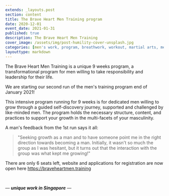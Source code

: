 ```yaml
---
extends: _layouts.post
section: content
title: The Brave Heart Men Training program
date: 2020-12-01
event_date: 2021-01-31
published: true
description: The Brave Heart Men Training
cover_image: /assets/img/post-humility-cover-unsplash.jpg
categories: [men's work, program, breathwork, workout, martial arts, men's group]
layouttype: markdown
---
```


The Brave Heart Men Training is a unique 9 weeks program, a transformational program for men willing to take responsibility and leadership for their life.

We are starting our second run of the men's training program end of January 2021!

This intensive program running for 9 weeks is for dedicated men willing to grow through a guided self-discovery journey, supported and challenged by like-minded men. The program holds the necessary structure, content, and practices to support your growth in the multi-facets of your masculinity.

A man's feedback from the 1st run says it all:
> "Seeking growth as a man and to have someone point me in the right direction towards becoming a man. Initially, it wasn't so much the group as I was hesitant, but it turns out that the interaction with the group was what kept me growing!"

There are only 6 seats left, website and applications for registration are now open here https://braveheartmen.training

&nbsp;

— _**unique work in Singapore**_ —

&nbsp;


